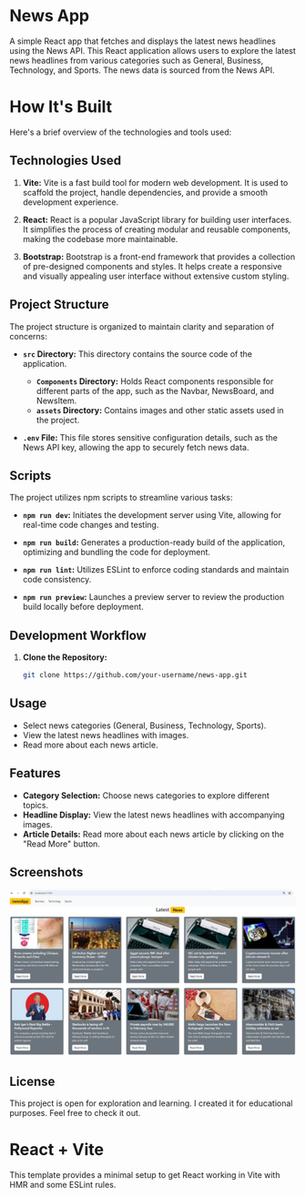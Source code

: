 # News App

A simple React app that fetches and displays the latest news headlines using the News API. This React application allows users to explore the latest news headlines from various categories such as General, Business, Technology, and Sports. The news data is sourced from the News API.

# How It's Built

Here's a brief overview of the technologies and tools used:

## Technologies Used

1. **Vite:** Vite is a fast build tool for modern web development. It is used to scaffold the project, handle dependencies, and provide a smooth development experience.

2. **React:** React is a popular JavaScript library for building user interfaces. It simplifies the process of creating modular and reusable components, making the codebase more maintainable.

3. **Bootstrap:** Bootstrap is a front-end framework that provides a collection of pre-designed components and styles. It helps create a responsive and visually appealing user interface without extensive custom styling.

## Project Structure

The project structure is organized to maintain clarity and separation of concerns:

- **`src` Directory:** This directory contains the source code of the application.

  - **`Components` Directory:** Holds React components responsible for different parts of the app, such as the Navbar, NewsBoard, and NewsItem.
  - **`assets` Directory:** Contains images and other static assets used in the project.

- **`.env` File:** This file stores sensitive configuration details, such as the News API key, allowing the app to securely fetch news data.

## Scripts

The project utilizes npm scripts to streamline various tasks:

- **`npm run dev`:** Initiates the development server using Vite, allowing for real-time code changes and testing.

- **`npm run build`:** Generates a production-ready build of the application, optimizing and bundling the code for deployment.

- **`npm run lint`:** Utilizes ESLint to enforce coding standards and maintain code consistency.

- **`npm run preview`:** Launches a preview server to review the production build locally before deployment.

## Development Workflow

1. **Clone the Repository:**
   ```bash
   git clone https://github.com/your-username/news-app.git
   ```

## Usage

- Select news categories (General, Business, Technology, Sports).
- View the latest news headlines with images.
- Read more about each news article.

## Features

- **Category Selection:** Choose news categories to explore different topics.
- **Headline Display:** View the latest news headlines with accompanying images.
- **Article Details:** Read more about each news article by clicking on the "Read More" button.

## Screenshots

![newsApp Screenshot](src\assets\Screenshot-newsAp.png)

## License

This project is open for exploration and learning. I created it for educational purposes. Feel free to check it out.

# React + Vite

This template provides a minimal setup to get React working in Vite with HMR and some ESLint rules.
